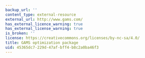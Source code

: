 ```yaml
---
backup_url: ''
content_type: external-resource
external_url: http://www.gams.com/
has_external_licence_warning: true
has_external_license_warning: true
is_broken: ''
license: https://creativecommons.org/licenses/by-nc-sa/4.0/
title: GAMS optimization package
uid: 45365dc7-229d-47af-bff4-b8c2a0ba46f3
---
```

